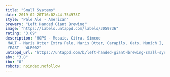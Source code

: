 ```yaml
---
title: "Small Systems"
date: 2019-02-20T16:02:44.754973Z
style: "Pale Ale - American"
brewery: "Left Handed Giant Brewing"
image: "https://labels.untappd.com/labels/3059736"
rating: "3.69"
description: "HOPS - Mosaic, Citra, Simcoe MALT - Maris Otter Extra Pale, Maris Otter, Carapils, Oats, Munich I, Wheat YEAST - WLP002"
untappd_url: "https://untappd.com/b/left-handed-giant-brewing-small-systems/3059736"
abv: "3.8"
ibu: "0"
robots: noindex,nofollow
---
```

